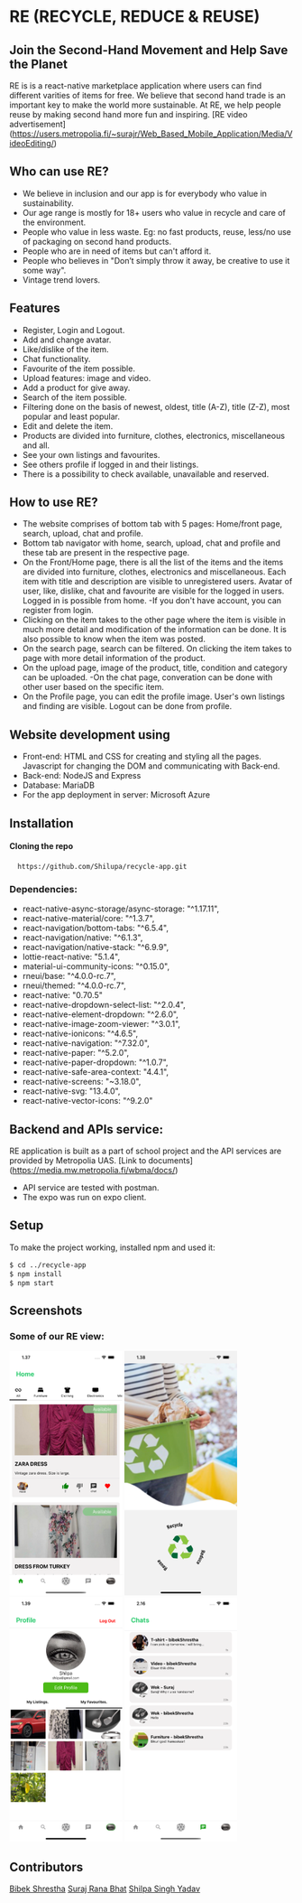 # RE (RECYCLE, REDUCE & REUSE)
## Join the Second-Hand Movement and Help Save the Planet

RE is  is a react-native marketplace application where users can find different varities of items for free. We believe that second hand trade is an important key to make the world more sustainable. At RE, we help people reuse by making second hand more fun and inspiring. [RE video advertisement] (https://users.metropolia.fi/~surajr/Web_Based_Mobile_Application/Media/VideoEditing/)

## Who can use RE?
- We believe in inclusion and our app is for everybody who value in sustainability.
- Our age range is mostly for 18+ users who value in recycle and care of the environment.
- People who value in less waste. Eg: no fast products, reuse, less/no use of  packaging on second hand products.
- People who are in need of items but can't afford it.
- People who believes in "Don’t simply throw it away, be creative to use it some way".
- Vintage trend lovers.

## Features
- Register, Login and Logout.
- Add and change avatar.
- Like/dislike of the item.
- Chat functionality.
- Favourite of the item possible.
- Upload features: image and video.
- Add a product for give away.
- Search of the item possible.
- Filtering done on the basis of newest, oldest, title (A-Z), title (Z-Z), most popular and least popular.
- Edit and delete the item.
- Products are divided into furniture, clothes, electronics, miscellaneous and all.
- See your own listings and favourites.
- See others profile if logged in and their listings.
- There is a possibility to check available, unavailable and reserved.

## How to use RE?
- The website comprises of bottom tab with 5 pages: Home/front page, search, upload, chat and profile.
- Bottom tab navigator with home, search, upload, chat and profile and these tab are present in the respective page.
- On the Front/Home page, there is all the list of the items and the items are divided into furniture, clothes, electronics and miscellaneous. Each item with title and description are visible to unregistered users. Avatar of user, like, dislike, chat and favourite are visible for the logged in users. Logged in is possible from home.
-If you don't have account, you can register from login.
- Clicking on the item takes to the other page where the item is visible in much more detail and modification of the information can be done. It is also possible to know when the item was posted.
- On the search page, search can be filtered. On clicking the item takes to page with more detail information of the product.
- On the upload page, image of the product, title, condition and category can be uploaded.
-On the chat page, converation can be done with other user based on the specific item.
- On the Profile page, you can edit the profile image. User's own listings and finding are visible. Logout can be done from profile.

## Website development using
- Front-end: HTML and CSS for creating and styling all the pages. Javascript for changing the DOM and communicating with Back-end.
- Back-end: NodeJS and Express
- Database: MariaDB
- For the app deployment in server: Microsoft Azure


## Installation

#### Cloning the repo

```http
  https://github.com/Shilupa/recycle-app.git
```
### Dependencies:
- react-native-async-storage/async-storage: "^1.17.11",
- react-native-material/core: "^1.3.7",
- react-navigation/bottom-tabs: "^6.5.4",
- react-navigation/native: "^6.1.3",
- react-navigation/native-stack: "^6.9.9",
- lottie-react-native: "5.1.4",
- material-ui-community-icons: "^0.15.0",
- rneui/base: "^4.0.0-rc.7",
- rneui/themed: "^4.0.0-rc.7",
- react-native: "0.70.5"
- react-native-dropdown-select-list: "^2.0.4",
- react-native-element-dropdown: "^2.6.0",
- react-native-image-zoom-viewer: "^3.0.1",
- react-native-ionicons: "^4.6.5",
- react-native-navigation: "^7.32.0",
- react-native-paper: "^5.2.0",
- react-native-paper-dropdown: "^1.0.7",
- react-native-safe-area-context: "4.4.1",
- react-native-screens: "~3.18.0",
- react-native-svg: "13.4.0",
- react-native-vector-icons: "^9.2.0"

## Backend and APIs service:
RE application is built as a part of school project and the API services are provided by Metropolia UAS. [Link to documents] (https://media.mw.metropolia.fi/wbma/docs/)

- API service are tested with postman.
- The expo was run on expo client.

## Setup
To make the project working, installed npm and used it:

```
$ cd ../recycle-app
$ npm install
$ npm start
```

## Screenshots
### Some of our RE view:
<img src="/assets/home.png" width="200"> <img src="/assets/coverpage.png" width="200"> <img src="/assets/profile.png" width="200">
<img src="/assets/chat.png" width="200">

## Contributors
[Bibek Shrestha](https://github.com/bekstha)
[Suraj Rana Bhat](https://github.com/SurajKRB)
[Shilpa Singh Yadav](https://github.com/Shilupa)
